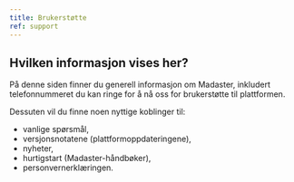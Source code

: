 ```yaml
---
title: Brukerstøtte
ref: support
---
```


## Hvilken informasjon vises her?
På denne siden finner du generell informasjon om Madaster, inkludert telefonnummeret du kan ringe for å nå oss for brukerstøtte til plattformen.

Dessuten vil du finne noen nyttige koblinger til:
- vanlige spørsmål, 
- versjonsnotatene (plattformoppdateringene), 
- nyheter, 
- hurtigstart (Madaster-håndbøker),
- personvernerklæringen.
